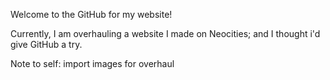 Welcome to the GitHub for my website!

Currently, I am overhauling a website I made on Neocities; and I thought i'd give GitHub a try.

Note to self: import images for overhaul
